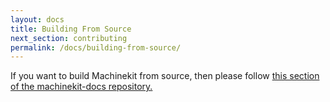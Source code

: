 ```yaml
---
layout: docs
title: Building From Source
next_section: contributing
permalink: /docs/building-from-source/
---
```


If you want to build Machinekit from source, then please follow [this section of the machinekit-docs repository.](https://github.com/machinekit/machinekit-docs/blob/master/machinekit-documentation/developing/developing.asciidoc)
